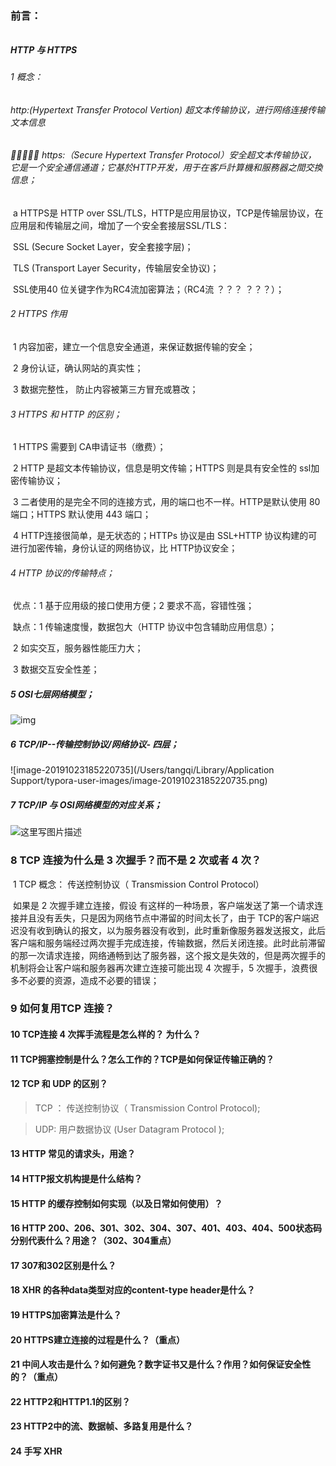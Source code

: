 ### 前言：

######  

##### HTTP 与 HTTPS

######  1 概念：

###### 		http:(Hypertext Transfer Protocol Vertion) 超文本传输协议，进行网络连接传输文本信息

###### 		https:（Secure Hypertext Transfer Protocol）安全超文本传输协议， 它是一个安全通信通道；它基於HTTP开发，用于在客戶計算機和服務器之間交換信息；

​	a 	HTTPS是 HTTP over SSL/TLS，HTTP是应用层协议，TCP是传输层协议，在应用层和传输层之间，增加了一个安全套接层SSL/TLS：

​		SSL (Secure Socket Layer，安全套接字层)；

​		TLS (Transport Layer Security，传输层安全协议)；

​		SSL使用40 位关键字作为RC4流加密算法；（RC4流 ？？？  ？？？）；

###### 2 HTTPS 作用

​			1 内容加密，建立一个信息安全通道，来保证数据传输的安全；

​			2 身份认证，确认网站的真实性；

​			3 数据完整性， 防止内容被第三方冒充或篡改；

###### 3 HTTPS 和 HTTP 的区别；

​			1 HTTPS 需要到 CA申请证书（缴费）；

​			2 HTTP 是超文本传输协议，信息是明文传输；HTTPS 则是具有安全性的 ssl加密传输协议；

​			3 二者使用的是完全不同的连接方式，用的端口也不一样。HTTP是默认使用 80 端口；HTTPS 默认使用 443 端口；

​			4 HTTP连接很简单，是无状态的；HTTPs 协议是由 SSL+HTTP 协议构建的可进行加密传输，身份认证的网络协议，比 HTTP协议安全；

###### 4 HTTP 协议的传输特点；

​		 	优点：1 基于应用级的接口使用方便；2 要求不高，容错性强；

​			 缺点：1 传输速度慢，数据包大（HTTP 协议中包含辅助应用信息）；

​					2 如实交互，服务器性能压力大；

​					3 数据交互安全性差；

#####  5 OSI七层网络模型；

![img](https://upload-images.jianshu.io/upload_images/6186031-106bc19607c54927.png?imageMogr2/auto-orient/strip|imageView2/2/w/960/format/webp)



#####  6 TCP/IP--传输控制协议/网络协议- 四层；

![image-20191023185220735](/Users/tangqi/Library/Application Support/typora-user-images/image-20191023185220735.png)

#####  7 TCP/IP 与 OSI网络模型的对应关系；

![这里写图片描述](https://img-blog.csdn.net/20180825195520935?watermark/2/text/aHR0cHM6Ly9ibG9nLmNzZG4ubmV0L3dlaXhpbl80Mjg2Nzk3Mg==/font/5a6L5L2T/fontsize/400/fill/I0JBQkFCMA==/dissolve/70)



### 8 TCP 连接为什么是 3 次握手？而不是 2 次或者 4 次？

​			1  TCP 概念： 传送控制协议（ Transmission Control Protocol）

​			如果是 2 次握手建立连接，假设 有这样的一种场景，客户端发送了第一个请求连接并且没有丢失，只是因为网络节点中滞留的时间太长了，由于 TCP的客户端迟迟没有收到确认的报文，以为服务器没有收到，此时重新像服务器发送报文，此后客户端和服务端经过两次握手完成连接，传输数据，然后关闭连接。此时此前滞留的那一次请求连接，网络通畅到达了服务器，这个报文是失效的，但是两次握手的机制将会让客户端和服务器再次建立连接可能出现 4 次握手，5 次握手，浪费很多不必要的资源，造成不必要的错误；

###  9 如何复用TCP 连接？

> 

#### 10 TCP连接 4 次挥手流程是怎么样的？ 为什么？

#### 11 TCP拥塞控制是什么？怎么工作的？TCP是如何保证传输正确的？

#### 12 TCP 和 UDP 的区别？

> TCP ： 传送控制协议（ Transmission Control Protocol);

> UDP:  用户数据协议 (User Datagram Protocol );
>
> 

#### 13 HTTP 常见的请求头，用途？

#### 14 HTTP报文机构提是什么结构？

#### 15 HTTP 的缓存控制如何实现（以及日常如何使用）？

#### 16 HTTP 200、206、**301、302、304**、307、401、403、404、500状态码分别代表什么？用途？**（302、304重点**）

#### 17 307和302区别是什么？

#### 18 XHR 的各种data类型对应的content-type header是什么？

#### 19 HTTPS加密算法是什么？

#### 20 HTTPS建立连接的过程是什么？**（重点）**

#### 21 中间人攻击是什么？如何避免？数字证书又是什么？作用？如何保证安全性的？**（重点）**

#### 22 HTTP2和HTTP1.1的区别？

#### 23 HTTP2中的流、数据帧、多路复用是什么？

#### 24 手写 XHR 
